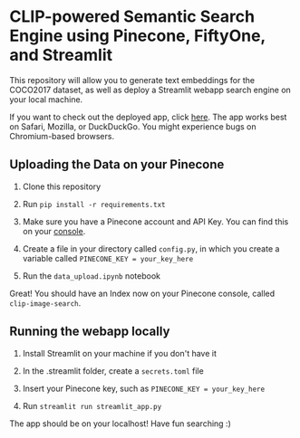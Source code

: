 # CLIP-powered Semantic Search Engine using Pinecone, FiftyOne, and Streamlit

This repository will allow you to generate text embeddings for the COCO2017 dataset, as well as deploy a Streamlit webapp search engine on your local machine. 

If you want to check out the deployed app, click [here](https://clip-search-engine.streamlit.app/). The app works best on Safari, Mozilla, or DuckDuckGo. You might experience bugs on Chromium-based browsers.

## Uploading the Data on your Pinecone
1. Clone this repository

2. Run `pip install -r requirements.txt`

3. Make sure you have a Pinecone account and API Key. You can find this on your [console](https://app.pinecone.io/). 

4. Create a file in your directory called `config.py`, in which you create a variable called `PINECONE_KEY = your_key_here`

5. Run the `data_upload.ipynb` notebook

Great! You should have an Index now on your Pinecone console, called `clip-image-search`.

## Running the webapp locally
1. Install Streamlit on your machine if you don't have it

2. In the .streamlit folder, create a `secrets.toml` file

3. Insert your Pinecone key, such as `PINECONE_KEY = your_key_here`

4. Run `streamlit run streamlit_app.py`

The app should be on your localhost! Have fun searching :)

